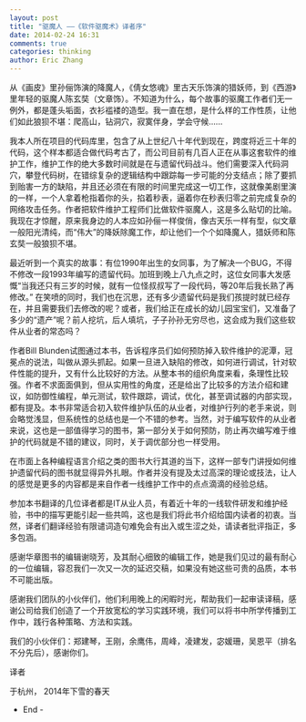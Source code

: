 ```yaml
---
layout: post
title: "驱魔人 ——《软件驱魔术》译者序"
date: 2014-02-24 16:31
comments: true
categories: thinking
author: Eric Zhang
---
```


从《画皮》里孙俪饰演的降魔人，《倩女悠魂》里古天乐饰演的猎妖师，到《西游》里年轻的驱魔人陈玄奘（文章饰）。不知道为什么，每个故事的驱魔工作者们无一例外，都是蓬头垢面，衣衫褴褛的造型。我一直在想，是什么样的工作性质，让他们如此狼狈不堪：爬高山，钻洞穴，寂寞伴身，学会守候......

我本人所在项目的代码库里，包含了从上世纪八十年代到现在，跨度将近三十年的代码，这个样本都适合做代码考古了，而公司目前有几百人正在从事这套软件的维护工作，维护工作的绝大多数时间就是在与遗留代码战斗。他们需要深入代码洞穴，攀登代码树，在错综复杂的逻辑结构中跟踪每一步可能的分支结点；除了要抓到贻害一方的缺陷，并且还必须在有限的时间里完成这一切工作，这就像美剧里演的一样，一个人拿着枪指着你的头，掐着秒表，逼着你在秒表归零之前完成复杂的网络攻击任务。作者把软件维护工程师们比做软件驱魔人，这是多么贴切的比喻。我现在才惊醒，原来我身边的人本应如孙俪一样俊俏，像古天乐一样有型，似文章一般阳光清纯，而“伟大”的降妖除魔工作，却让他们一个个如降魔人，猎妖师和陈玄奘一般狼狈不堪。

最近听到一个真实的故事：有位1990年出生的女同事，为了解决一个BUG，不得不修改一段1993年编写的遗留代码。加班到晚上八九点之时，这位女同事大发感慨“当我还只有三岁的时候，就有一位怪叔叔写了一段代码，等20年后我长熟了再修改。” 在笑喷的同时，我们也在沉思，还有多少遗留代码是我们孩提时就已经存在，并且需要我们去修改的呢？或者，我们给正在成长的幼儿园宝宝们，又准备了多少的“遗产”呢？前人挖坑，后人填坑，子子孙孙无穷尽也，这会成为我们这些软件从业者的常态吗？

作者Bill Blunden试图通过本书，告诉程序员们如何预防掉入软件维护的泥潭，冠冕点的说法，叫做从源头抓起。如果一旦进入缺陷的修改，如何进行调试，针对软件性能的提升，又有什么比较好的方法。从整本书的组织角度来看，条理性比较强。作者不求面面俱到，但从实用性的角度，还是给出了比较多的方法介绍和建议，如防御性编程，单元测试，软件跟踪，调试，优化，甚至调试器的内部实现，都有提及。本书非常适合初入软件维护队伍的从业者，对维护行列的老手来说，则会略觉浅显，但系统性的总结也是一个不错的参考。当然，对于编写软件的从业者来说，这也是一部值得学习的图书，第一部分关于如何预防，防止再次编写难于维护的代码就是不错的建议，同时，关于调优部分也一样受用。

在市面上各种编程语言介绍之类的图书大行其道的当下，这样一部专门讲授如何维护遗留代码的图书就显得异外扎眼。作者并没有提及太过高深的理论或技法，让人的感觉是更多的内容都是来自作者一线维护工作中的点点滴滴的经验总结。

参加本书翻译的几位译者都是IT从业人员，有着近十年的一线软件研发和维护经验，书中的描写更能引起一些共鸣，这也是我们将此书介绍给国内读者的初衷。当然，译者们翻译经验有限谴词造句难免会有出入或生涩之处，请读者批评指正，多多包涵。

感谢华章图书的编辑谢晓芳，及其耐心细致的编辑工作，她是我们见过的最有耐心的一位编辑，容忍我们一次又一次的延迟交稿，如果没有她这些可贵的品质，本书不可能出版。

感谢我们团队的小伙伴们，他们利用晚上的闲暇时光，帮助我们一起审读译稿，感谢公司给我们创造了一个开放宽松的学习实践环境，我们可以将书中所学传播到工作中，践行各种策略、方法和实践。

我们的小伙伴们：郑建琴，王刚，余鹰伟，周峰，凌建发，宓媛珊，吴恩平（排名不分先后），感谢你们。

译者 

于杭州，
2014年下雪的春天

- End - 